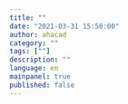 ```yaml
---
title: ""
date: "2021-03-31 15:50:00"
author: ahacad
category: ""
tags: [""]
description: ""
language: en
mainpanel: true
published: false
---
```

